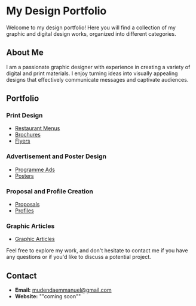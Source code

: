 # My Design Portfolio

Welcome to my design portfolio! Here you will find a collection of my graphic and digital design works, organized into different categories.

## About Me

I am a passionate graphic designer with experience in creating a variety of digital and print materials. I enjoy turning ideas into visually appealing designs that effectively communicate messages and captivate audiences.

## Portfolio

### Print Design
- [Restaurant Menus](link-to-folder)
- [Brochures](link-to-folder)
- [Flyers](link-to-folder)

### Advertisement and Poster Design
- [Programme Ads](link-to-folder)
- [Posters](link-to-folder)

### Proposal and Profile Creation
- [Proposals](link-to-folder)
- [Profiles](link-to-folder)

### Graphic Articles
- [Graphic Articles](link-to-folder)

Feel free to explore my work, and don't hesitate to contact me if you have any questions or if you'd like to discuss a potential project.

## Contact

- **Email:** mudendaemmanuel@gmail.com
- **Website:** ""coming soon""

